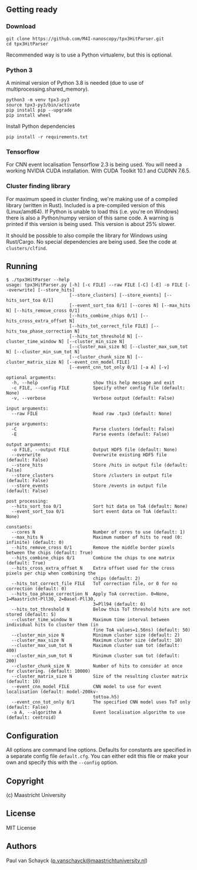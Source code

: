 ## Getting ready

### Download

```
git clone https://github.com/M4I-nanoscopy/tpx3HitParser.git
cd tpx3HitParser
```

Recommended way is to use a Python virtualenv, but this is optional.

### Python 3
A minimal version of Python 3.8 is needed (due to use of multiprocessing.shared_memory).

```
python3 -m venv tpx3-py3
source tpx3-py3/bin/activate
pip install pip --upgrade
pip install wheel
```
Install Python dependencies
```
pip install -r requirements.txt
```

### Tensorflow

For CNN event localisation Tensorflow 2.3 is being used. You will need a working 
NVIDIA CUDA installation. With CUDA Toolkit 10.1 and CUDNN 7.6.5. 

### Cluster finding library

For maximum speed in cluster finding, we're making use of a compiled library (written in Rust). Included is a
pre-compiled version of this (Linux/amd64). If Python is unable to load this (i.e. you're on Windows) there is also a Python/numpy version
of this same code. A warning is printed if this version is being used. This version is about 25% slower.

It should be possible to also compile the library for Windows using Rust/Cargo. No special dependencies are being used.
See the code at `clusters/clfind`.

## Running

```
$ ./tpx3HitParser --help
usage: tpx3HitParser.py [-h] [-c FILE] --raw FILE [-C] [-E] -o FILE [--overwrite] [--store_hits]
                        [--store_clusters] [--store_events] [--hits_sort_toa 0/1]
                        [--event_sort_toa 0/1] [--cores N] [--max_hits N] [--hits_remove_cross 0/1]
                        [--hits_combine_chips 0/1] [--hits_cross_extra_offset N]
                        [--hits_tot_correct_file FILE] [--hits_toa_phase_correction N]
                        [--hits_tot_threshold N] [--cluster_time_window N] [--cluster_min_size N]
                        [--cluster_max_size N] [--cluster_max_sum_tot N] [--cluster_min_sum_tot N]
                        [--cluster_chunk_size N] [--cluster_matrix_size N] [--event_cnn_model FILE]
                        [--event_cnn_tot_only 0/1] [-a A] [-v]

optional arguments:
  -h, --help                     show this help message and exit
  -c FILE, --config FILE         Specify other config file (default: None)
  -v, --verbose                  Verbose output (default: False)

input arguments:
  --raw FILE                     Read raw .tpx3 (default: None)

parse arguments:
  -C                             Parse clusters (default: False)
  -E                             Parse events (default: False)

output arguments:
  -o FILE, --output FILE         Output HDF5 file (default: None)
  --overwrite                    Overwrite existing HDF5 file (default: False)
  --store_hits                   Store /hits in output file (default: False)
  --store_clusters               Store /clusters in output file (default: False)
  --store_events                 Store /events in output file (default: False)

post processing:
  --hits_sort_toa 0/1            Sort hit data on ToA (default: None)
  --event_sort_toa 0/1           Sort event data on ToA (default: None)

constants:
  --cores N                      Number of cores to use (default: 1)
  --max_hits N                   Maximum number of hits to read (0: infinite) (default: 0)
  --hits_remove_cross 0/1        Remove the middle border pixels between the chips (default: True)
  --hits_combine_chips 0/1       Combine the chips to one matrix (default: True)
  --hits_cross_extra_offset N    Extra offset used for the cross pixels per chip when combining the
                                 chips (default: 2)
  --hits_tot_correct_file FILE   ToT correction file, or 0 for no correction (default: 0)
  --hits_toa_phase_correction N  Apply ToA correction. 0=None, 1=Maastricht-Pll30, 2=Basel-Pll30,
                                 3=Pll94 (default: 0)
  --hits_tot_threshold N         Below this ToT threshold hits are not stored (default: 5)
  --cluster_time_window N        Maximum time interval between individual hits to cluster them (in
                                 fine ToA values=1.56ns) (default: 50)
  --cluster_min_size N           Minimum cluster size (default: 2)
  --cluster_max_size N           Maximum cluster size (default: 10)
  --cluster_max_sum_tot N        Maximum cluster sum tot (default: 400)
  --cluster_min_sum_tot N        Minimum cluster sum tot (default: 200)
  --cluster_chunk_size N         Number of hits to consider at once for clustering. (default: 10000)
  --cluster_matrix_size N        Size of the resulting cluster matrix (default: 10)
  --event_cnn_model FILE         CNN model to use for event localisation (default: model-200kv-
                                 tottoa.h5)
  --event_cnn_tot_only 0/1       The specified CNN model uses ToT only (default: False)
  -a A, --algorithm A            Event localisation algorithm to use (default: centroid)
```

## Configuration

All options are command line options. Defaults for constants are specified in a separate config file `default.cfg`. You can either
edit this file or make your own and specify this with the `--config` option.

## Copyright

(c) Maastricht University

## License

MIT License

## Authors

Paul van Schayck (p.vanschayck@maastrichtuniversity.nl)
